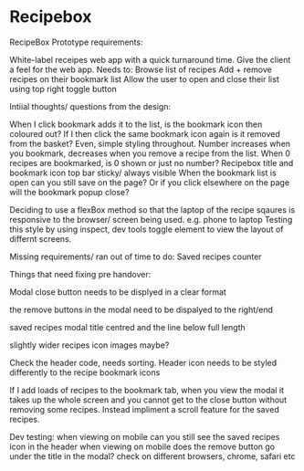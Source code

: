 # Recipebox

RecipeBox Prototype requirements: 

White-label receipes web app with a quick turnaround time. Give the client a feel for the web app. 
Needs to: 
Browse list of recipes 
Add + remove recipes on their bookmark list 
Allow the user to open and close their list using top right toggle button 

Intiial thoughts/ questions from the design:

When I click bookmark adds it to the list, is the bookmark icon then coloured out? 
If I then click the same bookmark icon again is it removed from the basket? 
Even, simple styling throughout. 
Number increases when you bookmark, decreases when you remove a recipe from the list. When 0 recipes are bookmarked, is 0 shown or just no number? 
Recipebox title and bookmark icon top bar sticky/ always visible
When the bookmark list is open can you still save on the page? Or if you click elsewhere on the page will the bookmark popup close? 


Deciding to use a flexBox method so that the laptop of the recipe sqaures is responsive to the browser/ screen being used. e.g. phone to laptop 
Testing this style by using inspect, dev tools toggle element to view the layout of differnt screens.


Missing requirements/ ran out of time to do: 
Saved recipes counter 

Things that need fixing pre handover: 

Modal close button needs to be displyed in a clear format 

the remove buttons in the modal need to be dispalyed to the right/end 

saved recipes modal title centred and the line below full length 

slightly wider recipes icon images maybe? 

Check the header code, needs sorting. 
Header icon needs to be styled differently to the recipe bookmark icons 

If I add loads of recipes to the bookmark tab, when you view the modal it takes up the whole screen and you cannot get to the close button without removing some recipes. Instead impliment a scroll feature for the saved recipes. 

Dev testing: 
when viewing on mobile can you still see the saved recipes icon in the header 
when viewing on mobile does the remove button go under the title in the modal? 
check on different browsers, chrome, safari etc


